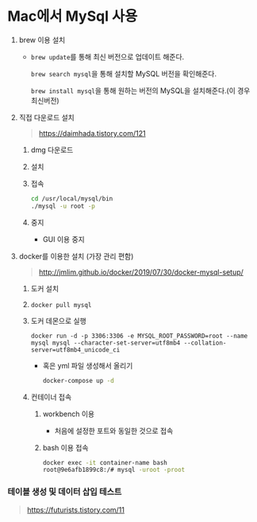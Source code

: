 # Mac에서  MySql 사용 

1. brew 이용 설치

   - `brew update`를 통해 최신 버전으로 업데이트 해준다.

     `brew search mysql`을 통해 설치할 MySQL 버전을 확인해준다. 

     `brew install mysql`을 통해 원하는 버전의 MySQL을 설치해준다.(이 경우 최신버전)

2. 직접 다운로드 설치

   > https://daimhada.tistory.com/121

   1. dmg 다운로드

   2. 설치

   3. 접속

      ```zsh
      cd /usr/local/mysql/bin
      ./mysql -u root -p
      ```

   4. 중지
      
      - GUI 이용 중지 
   
3. docker를 이용한 설치 (가장 관리 편함)

   > http://jmlim.github.io/docker/2019/07/30/docker-mysql-setup/

   1. 도커 설치

   2. `docker pull mysql`

   3. 도커 데몬으로 실행

      ```shell
      docker run -d -p 3306:3306 -e MYSQL_ROOT_PASSWORD=root --name mysql mysql --character-set-server=utf8mb4 --collation-server=utf8mb4_unicode_ci
      ```

      - 혹은 yml 파일 생성해서 올리기

        ```zsh
        docker-compose up -d
        ```

   4. 컨테이너 접속

      1. workbench 이용 

         - 처음에 설정한 포트와 동일한 것으로 접속

      2. bash 이용 접속

         ```zsh
         docker exec -it container-name bash
         root@9e6afb1899c8:/# mysql -uroot -proot
         ```

### 테이블 생성 및 데이터 삽입 테스트

> https://futurists.tistory.com/11